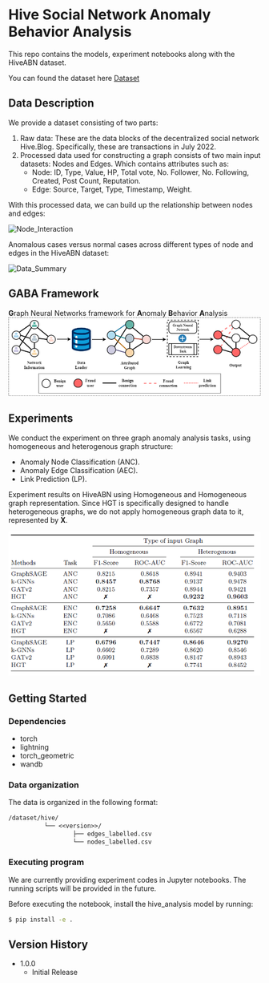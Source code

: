 # Hive Social Network Anomaly Behavior Analysis

This repo contains the models, experiment notebooks along with the HiveABN dataset.

You can found the dataset here [Dataset](dataset)

## Data Description
We provide a dataset consisting of two parts:
1. Raw data: These are the data blocks of the decentralized social network Hive.Blog. Specifically, these are transactions in July 2022.
2. Processed data used for constructing a graph consists of two main input datasets: Nodes and Edges.
   Which contains attributes such as:
   - Node: ID, Type, Value, HP, Total vote, No. Follower, No. Following, Created, Post Count, Reputation.
   - Edge: Source, Target, Type, Timestamp, Weight.

With this processed data, we can build up the relationship between nodes and edges:

![Node_Interaction](img/Social_Structure.png)

Anomalous cases versus normal cases across different types of node and edges in the HiveABN dataset:

![Data_Summary](img/HiveABN_summary.PNG)

## GABA Framework

**G**raph Neural Networks framework for **A**nomaly **B**ehavior **A**nalysis 
![Anomaly_Analysis_Framework](img/Anomaly_Analysis_Framework.png)

## Experiments

We conduct the experiment on three graph anomaly analysis tasks, using homogeneous and heterogenous graph structure:

- Anomaly Node Classification (ANC).
- Anomaly Edge Classification (AEC).
- Link Prediction (LP).

Experiment results on HiveABN using Homogeneous and Homogeneous graph representation. Since HGT is specifically designed to handle heterogeneous graphs, we do not apply homogeneous graph data to it, represented by **X**.

![Experiment_Result](img/Experiments_Result.PNG)


## Getting Started

### Dependencies

* torch
* lightning
* torch_geometric
* wandb

### Data organization

The data is organized in the following format:

```
/dataset/hive/
          └── <<version>>/
                  ├── edges_labelled.csv
                  └── nodes_labelled.csv
```

### Executing program

We are currently providing experiment codes in Jupyter notebooks. The running scripts will be provided in the future.

Before executing the notebook, install the hive_analysis model by running:
```sh
$ pip install -e .
```

## Version History

* 1.0.0
    * Initial Release

<!-- ## License

This project is licensed under the MIT License - see the LICENSE.md file for details -->

<!-- ## Acknowledgments -->
<!-- 
Inspiration, code snippets, etc.
* [awesome-readme](https://github.com/matiassingers/awesome-readme)
* [PurpleBooth](https://gist.github.com/PurpleBooth/109311bb0361f32d87a2)
* [dbader](https://github.com/dbader/readme-template)
* [zenorocha](https://gist.github.com/zenorocha/4526327)
* [fvcproductions](https://gist.github.com/fvcproductions/1bfc2d4aecb01a834b46) -->
